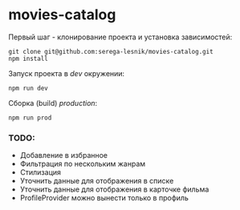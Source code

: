 # movies-catalog

Первый шаг - клонирование проекта и установка зависимостей:

```
git clone git@github.com:serega-lesnik/movies-catalog.git
npm install
```

Запуск проекта в *dev* окружении:

```
npm run dev
```

Сборка (build) *production*:

```
npm run prod
```

### TODO:

* Добавление в избранное
* Фильтрация по нескольким жанрам
* Стилизация
* Уточнить данные для отображения в списке
* Уточнить данные для отображения в карточке фильма
* ProfileProvider можно вынести только в профиль
